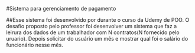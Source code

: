#Sistema para gerenciamento de pagamento 

##Esse sistema foi desenvolvido por durante o curso da Udemy de POO.
O desafio proposto pelo professor foi desenvolver um sistema que faz a leirura dos dados de um trabalhador com N contratos(N fornecido pelo uruario). Depois solicitar do usuário um mês e mostrar qual foi o salário do funcionário nesse mês.
